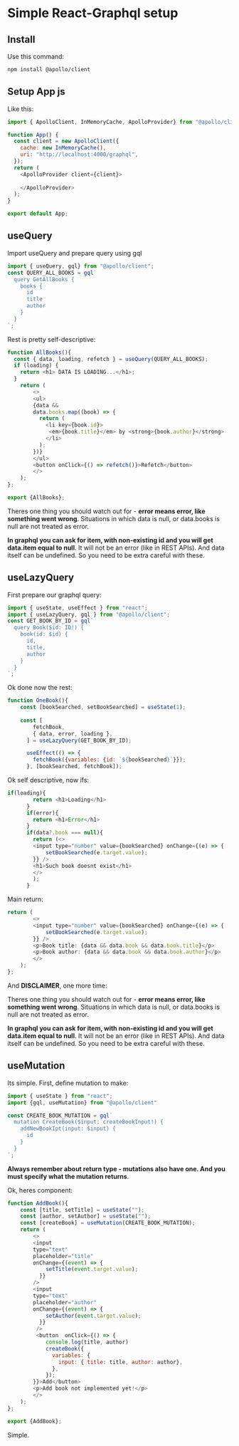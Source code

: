 # Simple React-Graphql setup

## Install
Use this command:
```sh
npm install @apollo/client
```

## Setup App js
Like this:
```js
import { ApolloClient, InMemoryCache, ApolloProvider} from "@apollo/client";

function App() {
  const client = new ApolloClient({
    cache: new InMemoryCache(),
    uri: "http://localhost:4000/graphql",
  });
  return (
    <ApolloProvider client={client}>
        
    </ApolloProvider>
  );
}

export default App;
```

## useQuery
Import useQuery and prepare query using gql
```js
import { useQuery, gql} from "@apollo/client";
const QUERY_ALL_BOOKS = gql`
  query GetAllBooks {
    books {
      id
      title 
      author
    }
  }
`;
```
Rest is pretty self-descriptive:
```js
function AllBooks(){
  const { data, loading, refetch } = useQuery(QUERY_ALL_BOOKS);
  if (loading) {
    return <h1> DATA IS LOADING...</h1>;
  }
    return (
        <>
        <ul>
        {data &&
        data.books.map((book) => {
          return (
            <li key={book.id}>
             <em>{book.title}</em> by <strong>{book.author}</strong>
            </li>
          );
        })}
        </ul>
        <button onClick={() => refetch()}>Refetch</button>
        </>
    );
};

export {AllBooks};
```
Theres one thing you should watch out for - **error means error, like something went wrong**. Situations in which data is null, or data.books is null are not treated as error.  

**In graphql you can ask for item, with non-existing id and you will get data.item equal to null**. It will not be an error (like in REST APIs). And data itself can be undefined. So you need to be extra careful with these.

## useLazyQuery
First prepare our graphql query:
```js
import { useState, useEffect } from "react";
import { useLazyQuery, gql } from "@apollo/client";
const GET_BOOK_BY_ID = gql`
  query Book($id: ID!) {
    book(id: $id) {
      id,
      title,
      author
    }
  }
`;
```
Ok done now the rest:
```js
function OneBook(){
    const [bookSearched, setBookSearched] = useState(1);
   
    const [
        fetchBook,
        { data, error, loading },
      ] = useLazyQuery(GET_BOOK_BY_ID);

      useEffect(() => {
        fetchBook({variables: {id: `${bookSearched}`}});
      }, [bookSearched, fetchBook]);
```
Ok self descriptive, now ifs:
```js
if(loading){
        return <h1>Loading</h1>
      }
      if(error){
        return <h1>Error</h1>
      }
      if(data?.book === null){
        return (<>
        <input type="number" value={bookSearched} onChange={(e) => {
            setBookSearched(e.target.value);
        }} />
        <h1>Such book doesnt exist</h1>
        </>
        );
      }
```
Main return:
```js
return (
        <>
        <input type="number" value={bookSearched} onChange={(e) => {
            setBookSearched(e.target.value);
        }} />
        <p>Book title: {data && data.book && data.book.title}</p>
        <p>Book author: {data && data.book && data.book.author}</p>
        </>
    );
};
```
And **DISCLAIMER**, one more time:  

Theres one thing you should watch out for - **error means error, like something went wrong**. Situations in which data is null, or data.books is null are not treated as error.  

**In graphql you can ask for item, with non-existing id and you will get data.item equal to null**. It will not be an error (like in REST APIs). And data itself can be undefined. So you need to be extra careful with these.

## useMutation
Its simple. First, define mutation to make:
```js
import { useState } from "react";
import {gql, useMutation} from "@apollo/client"

const CREATE_BOOK_MUTATION = gql`
  mutation CreateBook($input: createBookInput!) {
    addNewBookIpt(input: $input) {
      id
    }
  }
`;
```
**Always remember about return type - mutations also have one. And you must specify what the mutation returns**.

Ok, heres component:
```js
function AddBook(){
    const [title, setTitle] = useState("");
    const [author, setAuthor] = useState("");
    const [createBook] = useMutation(CREATE_BOOK_MUTATION);
    return (
        <>
        <input 
        type="text"
        placeholder="title"
        onChange={(event) => {
            setTitle(event.target.value);
          }}
        />
        <input 
        type="text"
        placeholder="author"
        onChange={(event) => {
            setAuthor(event.target.value);
          }}
         />
         <button  onClick={() => {
            console.log(title, author)
            createBook({
              variables: {
                input: { title: title, author: author},
              },
            });
        }}>Add</button>
        <p>Add book not implemented yet!</p>
        </>
    );
};

export {AddBook};
```
Simple.